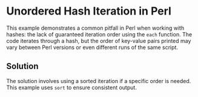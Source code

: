 # Unordered Hash Iteration in Perl
This example demonstrates a common pitfall in Perl when working with hashes: the lack of guaranteed iteration order using the `each` function.  The code iterates through a hash, but the order of key-value pairs printed may vary between Perl versions or even different runs of the same script.

## Solution
The solution involves using a sorted iteration if a specific order is needed.  This example uses `sort` to ensure consistent output.